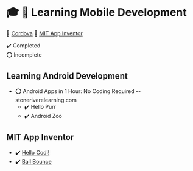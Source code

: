 # :mortar_board: :iphone: Learning Mobile Development

:link: [Cordova](https://cordova.apache.org/)
:link: [MIT App Inventor](http://appinventor.mit.edu/)

:heavy_check_mark: Completed  
:o: Incomplete

## Learning Android Development

- :o: Android Apps in 1 Hour: No Coding Required -- stoneriverelearning.com
  - :heavy_check_mark: Hello Purr
  - :heavy_check_mark: Android Zoo

## MIT App Inventor

- :heavy_check_mark: [Hello Codi!](http://appinventor.mit.edu/explore/ai2/hello-codi.html)
- :heavy_check_mark: [Ball Bounce](http://appinventor.mit.edu/explore/sites/all/files/hourofcode/BallBounceTutorial.pdf)
